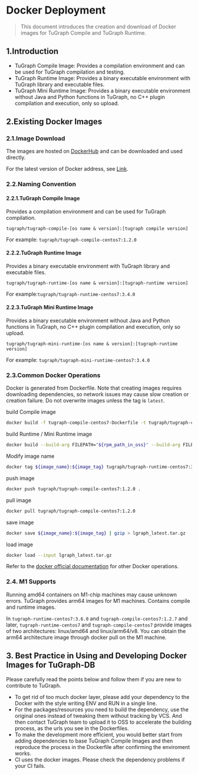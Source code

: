 # Docker Deployment

>This document introduces the creation and download of Docker images for TuGraph Compile and TuGraph Runtime.

## 1.Introduction

- TuGraph Compile Image: Provides a compilation environment and can be used for TuGraph compilation and testing.
- TuGraph Runtime Image: Provides a binary executable environment with TuGraph library and executable files.
- TuGraph Mini Runtime Image: Provides a binary executable environment without Java and Python functions in TuGraph, no C++ plugin compilation and execution, only so upload.

## 2.Existing Docker Images

### 2.1.Image Download

The images are hosted on [DockerHub]( https://hub.docker.com/u/tugraph ) and can be downloaded and used directly.

For the latest version of Docker address, see [Link](../../1.guide.md#TuGraph-Latest-Version).

### 2.2.Naming Convention

#### 2.2.1.TuGraph Compile Image

Provides a compilation environment and can be used for TuGraph compilation.

`tugraph/tugraph-compile-[os name & version]:[tugraph compile version]`

For example: `tugraph/tugraph-compile-centos7:1.2.0`

#### 2.2.2.TuGraph Runtime Image

Provides a binary executable environment with TuGraph library and executable files.

`tugraph/tugraph-runtime-[os name & version]:[tugraph-runtime version]`

For example:`tugraph/tugraph-runtime-centos7:3.4.0`

#### 2.2.3.TuGraph Mini Runtime Image

Provides a binary executable environment without Java and Python functions in TuGraph, no C++ plugin compilation and execution, only so upload.

`tugraph/tugraph-mini-runtime-[os name & version]:[tugraph-runtime version]`

For example: `tugraph/tugraph-mini-runtime-centos7:3.4.0`

### 2.3.Common Docker Operations

Docker is generated from Dockerfile. Note that creating images requires downloading dependencies, so network issues may cause slow creation or creation failure. Do not overwrite images unless the tag is `latest`.

build Compile image
```bash
docker build -f tugraph-compile-centos7-Dockerfile -t tugraph/tugraph-compile-centos7:1.2.0 .
```

build Runtime / Mini Runtime image
```bash
docker build --build-arg FILEPATH="${rpm_path_in_oss}" --build-arg FILENAME="${rpm_name}" -f tugraph-compile-centos7-Dockerfile -t tugraph/tugraph-runtime-centos7:1.2.0 .
```

Modify image name
```bash
docker tag ${image_name}:${image_tag} tugraph/tugraph-runtime-centos7:3.3.0
```

push image
```bash
docker push tugraph/tugraph-compile-centos7:1.2.0 .
```

pull image
```bash
docker pull tugraph/tugraph-compile-centos7:1.2.0
```

save image
```bash
docker save ${image_name}:${image_tag} | gzip > lgraph_latest.tar.gz
```

load image
```bash
docker load --input lgraph_latest.tar.gz
```

Refer to the [docker official documentation](https://docs.docker.com/engine/reference/commandline/cli ) for other Docker operations.

### 2.4. M1 Supports

Running amd64 containers on M1-chip machines may cause unknown errors. TuGraph provides arm64 images for M1 machines. Contains compile and runtime images.

In `tugraph-runtime-centos7:3.6.0` and `tugraph-compile-centos7:1.2.7` and later, `tugraph-runtime-centos7` and `tugraph-compile-centos7` provide images of two architectures: linux/amd64 and linux/arm64/v8. You can obtain the arm64 architecture image through docker pull on the M1 machine.

## 3. Best Practice in Using and Developing Docker Images for TuGraph-DB

Please carefully read the points below and follow them if you are new to contribute to TuGraph.

- To get rid of too much docker layer, please add your dependency to the Docker with the style writing ENV and RUN in a
  single line.
- For the packages/resources you need to build the dependency, use the original ones instead of tweaking them without
  tracking by VCS. And then contact TuGraph team to upload it to OSS to accelerate the building process, as the urls you
  see in the Dockerfiles.
- To make the development more efficient, you would better start from adding dependencies to base TuGraph Compile Images
  and then reproduce the process in the Dockerfile after confirming the enviroment works.
- CI uses the docker images. Please check the dependency problems if your CI fails.